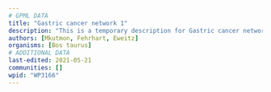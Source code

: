 ```yaml
---
# GPML DATA
title: "Gastric cancer network 1"
description: "This is a temporary description for Gastric cancer network 1"
authors: [Mkutmon, Fehrhart, Eweitz]
organisms: [Bos taurus]
# ADDITIONAL DATA
last-edited: 2021-05-21
communities: []
wpid: "WP3166"
---
```

